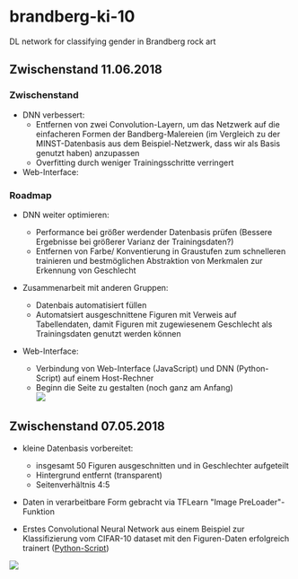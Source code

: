 # brandberg-ki-10
DL network for classifying gender in Brandberg rock art


## Zwischenstand 11.06.2018

### Zwischenstand
* DNN verbessert:
	* Entfernen von zwei Convolution-Layern, um das Netzwerk auf die einfacheren Formen der Bandberg-Malereien (im Vergleich zu der MINST-Datenbasis aus dem Beispiel-Netzwerk, dass wir als Basis genutzt haben) anzupassen
	* Overfitting durch weniger Trainingsschritte verringert
* Web-Interface:

### Roadmap 
* DNN weiter optimieren:
	* Performance bei größer werdender Datenbasis prüfen (Bessere Ergebnisse bei größerer Varianz der Trainingsdaten?)
	* Entfernen von Farbe/ Konventierung in Graustufen zum schnelleren trainieren und bestmöglichen Abstraktion von Merkmalen zur Erkennung von Geschlecht

* Zusammenarbeit mit anderen Gruppen:
	* Datenbais automatisiert füllen
	* Automatsiert ausgeschnittene Figuren mit Verweis auf Tabellendaten, damit Figuren mit zugewiesenem Geschlecht als Trainingsdaten genutzt werden können

* Web-Interface: 
	* Verbindung von Web-Interface (JavaScript) und DNN (Python-Script) auf einem Host-Rechner
	* Beginn die Seite zu gestalten (noch ganz am Anfang)	
![](https://github.com/stereolith/brandberg-ki-10/blob/master/screenshots/Screenshot.jpg)

## Zwischenstand 07.05.2018

* kleine Datenbasis vorbereitet: 
	* insgesamt 50 Figuren ausgeschnitten und in Geschlechter aufgeteilt
	* Hintergrund entfernt (transparent)
	* Seitenverhältnis 4:5

* Daten in verarbeitbare Form gebracht via TFLearn "Image PreLoader"-Funktion
* Erstes Convolutional Neural Network aus einem Beispiel zur Klassifizierung vom CIFAR-10 dataset mit den Figuren-Daten erfolgreich trainert ([Python-Script](https://github.com/stereolith/brandberg-ki-10/blob/master/script/network.py))

![](https://github.com/stereolith/brandberg-ki-10/blob/master/screenshots/tensorboard_0705.PNG)
